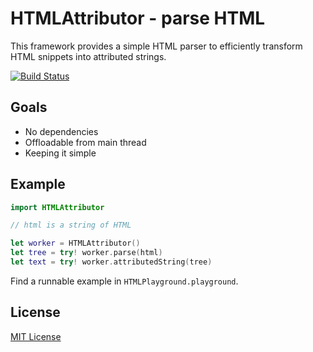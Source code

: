 # HTMLAttributor - parse HTML

This framework provides a simple HTML parser to efficiently transform HTML snippets into attributed strings.

[![Build Status](https://secure.travis-ci.org/michaelnisi/hattr.svg)](http://travis-ci.org/michaelnisi/hattr)

## Goals

- No dependencies
- Offloadable from main thread
- Keeping it simple

## Example

```swift
import HTMLAttributor

// html is a string of HTML

let worker = HTMLAttributor()
let tree = try! worker.parse(html)
let text = try! worker.attributedString(tree)
```

Find a runnable example in `HTMLPlayground.playground`.

## License

[MIT License](https://raw.github.com/michaelnisi/hattr/master/LICENSE)
